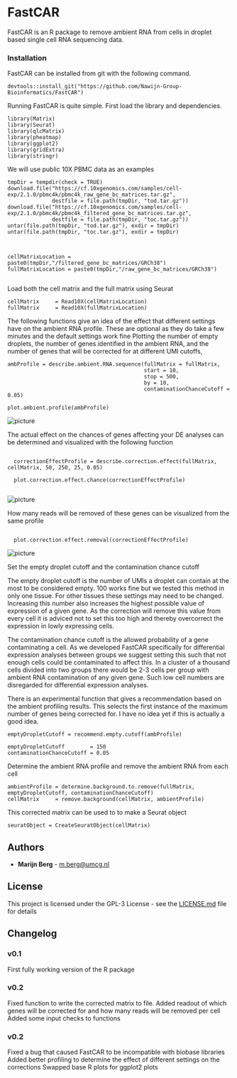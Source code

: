 # FastCAR

FastCAR is an R package to remove ambient RNA from cells in droplet based single cell RNA sequencing data.


### Installation

FastCAR can be installed from git with the following command.

```
devtools::install_git("https://github.com/Nawijn-Group-Bioinformatics/FastCAR")
```

Running FastCAR is quite simple.
First load the library and dependencies.

```
library(Matrix)
library(Seurat)
library(qlcMatrix)
library(pheatmap)
library(ggplot2)
library(gridExtra)
library(stringr)
```

We will use public 10X PBMC data as an examples

```
tmpDir = tempdir(check = TRUE)
download.file("https://cf.10xgenomics.com/samples/cell-exp/2.1.0/pbmc4k/pbmc4k_raw_gene_bc_matrices.tar.gz", 
              destfile = file.path(tmpDir, "tod.tar.gz"))
download.file("https://cf.10xgenomics.com/samples/cell-exp/2.1.0/pbmc4k/pbmc4k_filtered_gene_bc_matrices.tar.gz", 
              destfile = file.path(tmpDir, "toc.tar.gz"))
untar(file.path(tmpDir, "tod.tar.gz"), exdir = tmpDir)
untar(file.path(tmpDir, "toc.tar.gz"), exdir = tmpDir)



cellMatrixLocation = paste0(tmpDir,"/filtered_gene_bc_matrices/GRCh38")
fullMatrixLocation = paste0(tmpDir,"/raw_gene_bc_matrices/GRCh38")


```

Load both the cell matrix and the full matrix using Seurat 

```
cellMatrix     = Read10X(cellMatrixLocation)
fullMatrix     = Read10X(fullMatrixLocation)
```
The following functions give an idea of the effect that different settings have on the ambient RNA profile. 
These are optional as they do take a few minutes and the default settings work fine
Plotting the number of empty droplets, the number of genes identified in the ambient RNA, and the number of genes that will be corrected for at different UMI cutoffs,

```
ambProfile = describe.ambient.RNA.sequence(fullMatrix = fullMatrix, 
                                           start = 10, 
                                           stop = 500, 
                                           by = 10, 
                                           contaminationChanceCutoff = 0.05)
                                           
plot.ambient.profile(ambProfile)
``` 
![picture](Images/example_profile_2.png)


The actual effect on the chances of genes affecting your DE analyses can be determined and visualized with the following function

``` 
  
  correctionEffectProfile = describe.correction.effect(fullMatrix, cellMatrix, 50, 250, 25, 0.05)
  
  plot.correction.effect.chance(correctionEffectProfile)
  
```

![picture](Images/DE_chance.png)




How many reads will be removed of these genes can be visualized from the same profile
```

  plot.correction.effect.removal(correctionEffectProfile)

``` 

![picture](Images/Counts_removed.png)


Set the empty droplet cutoff and the contamination chance cutoff

The empty droplet cutoff is the number of UMIs a droplet can contain at the most to be considered empty.
100 works fine but we tested this method in only one tissue. For other tissues these settings may need to be changed.
Increasing this number also increases the highest possible value of expression of a given gene.
As the correction will remove this value from every cell it is adviced not to set this too high and thereby overcorrect the expression in lowly expressing cells.

The contamination chance cutoff is the allowed probability of a gene contaminating a cell. 
As we developed FastCAR specifically for differential expression analyses between groups we suggest setting this such that not enough cells could be contaminated to affect this.
In a cluster of a thousand cells divided into two groups there would be 2-3 cells per group with ambient RNA contamination of any given gene.
Such low cell numbers are disregarded for differential expression analyses.

There is an experimental function that gives a recommendation based on the ambient profiling results.
This selects the first instance of the maximum number of genes being corrected for.
I have no idea yet if this is actually a good idea.

```
emptyDropletCutoff = recommend.empty.cutoff(ambProfile)
```


```
emptyDropletCutoff        = 150 
contaminationChanceCutoff = 0.05
```

Determine the ambient RNA profile and remove the ambient RNA from each cell
```
ambientProfile = determine.background.to.remove(fullMatrix, emptyDropletCutoff, contaminationChanceCutoff)
cellMatrix     = remove.background(cellMatrix, ambientProfile)
```

This corrected matrix can be used to to make a Seurat object

```
seuratObject = CreateSeuratObject(cellMatrix) 
```


## Authors

* **Marijn Berg** - m.berg@umcg.nl

## License

This project is licensed under the GPL-3 License - see the [LICENSE.md](LICENSE.md) file for details

## Changelog

### v0.1
First fully working version of the R package

### v0.2
Fixed function to write the corrected matrix to file.
Added readout of which genes will be corrected for and how many reads will be removed per cell
Added some input checks to functions

### v0.2
Fixed a bug that caused FastCAR to be incompatible with biobase libraries
Added better profiling to determine the effect of different settings on the corrections
Swapped base R plots for ggplot2 plots



